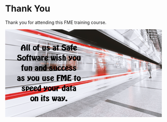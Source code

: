 # Thank You #
Thank you for attending this FME training course.

![](./Images/Img6.08.ThankYouText.png)

